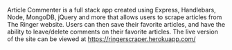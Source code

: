 Article Commenter is a full stack app created using Express, Handlebars, Node, MongoDB, jQuery and more that allows users to scrape articles from The Ringer website. Users can then save their favorite articles, and have the ability to leave/delete comments on their favorite articles. The live version of the site can be viewed at https://ringerscraper.herokuapp.com/